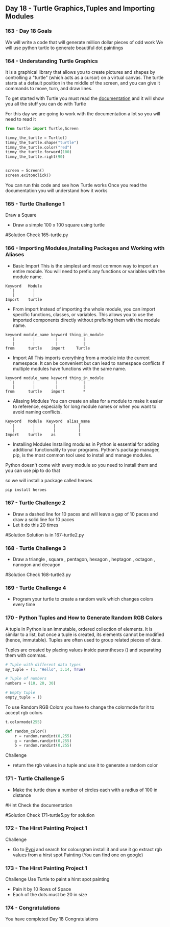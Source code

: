 ## Day 18 - Turtle Graphics,Tuples and Importing Modules

### 163 - Day 18 Goals
We will write a code that will generate million dollar pieces of odd work
We will use python turtle to generate beautiful dot paintings

### 164 - Understanding Turtle Graphics

It is a graphical library that allows you to create pictures and shapes by controlling a "turtle" (which acts as a cursor) on a virtual canvas. The turtle starts at a default position in the middle of the screen, and you can give it commands to move, turn, and draw lines.

To get started with Turtle you must read the [documentation](https://docs.python.org/3/library/turtle.html) and it will show you all the stuff you can do with Turtle

For this day we are going to work with the documentation a lot so you will need to read it
```Python
from turtle import Turtle,Screen

timmy_the_turtle = Turtle()
timmy_the_turtle.shape("turtle")
timmy_the_turtle.color("red")
timmy_the_turtle.forward(100)
timmy_the_turtle.right(90)


screen = Screen()
screen.exitonclick()
```
You can run this code and see how Turtle works
Once you read the documentation you will understand how it works

### 165 - Turtle Challenge 1
Draw a Square
- Draw a simple 100 x 100 square using turtle

#Solution
Check 165-turtle.py

### 166 - Importing Modules,Installing Packages and Working with Aliases

- Basic Import
This is the simplest and most common way to import an entire module. You will need to prefix any functions or variables with the module name.
```
Keyword   Module 
   |        |
   |        |
Import    turtle
```
- From import
Instead of importing the whole module, you can import specific functions, classes, or variables. This allows you to use the imported components directly without prefixing them with the module name.

```
keyword module_name keyword thing_in_module
   |        |         |           |
   |        |         |           |
from      turtle    import     Turtle
```

- Import All
This imports everything from a module into the current namespace. It can be convenient but can lead to namespace conflicts if multiple modules have functions with the same name.


```
keyword module_name keyword thing_in_module
   |        |         |           |
   |        |         |           |
from      turtle    import        *
```

- Aliasing Modules
You can create an alias for a module to make it easier to reference, especially for long module names or when you want to avoid naming conflicts.
```
Keyword   Module  Keyword  alias_name
   |        |        |          |
   |        |        |          |
Import    turtle    as          t
```
- Installing Modules
Installing modules in Python is essential for adding additional functionality to your programs. Python's package manager, pip, is the most common tool used to install and manage modules.

Python doesn't come with every module so you need to install them
and you can use pip to do that

so we will install a package called heroes
```Python
pip install heroes
```

### 167 - Turtle Challenge 2
- Draw a dashed line for 10 paces and will leave a gap of 10 paces and draw a solid line for 10 paces 
- Let it do this 20 times

#Solution
Solution is in 167-turtle2.py

### 168 - Turtle Challenge 3
- Draw a triangle , square , pentagon, hexagon , heptagon , octagon , nanogon and decagon

#Solution
Check 168-turtle3.py

### 169 - Turtle Challenge 4
- Program your turtle to create a random walk which changes colors every time 

### 170 - Python Tuples and How to Generate Random RGB Colors
A tuple in Python is an immutable, ordered collection of elements. It is similar to a list, but once a tuple is created, its elements cannot be modified (hence, immutable). Tuples are often used to group related pieces of data.

Tuples are created by placing values inside parentheses () and separating them with commas.

```Python
# Tuple with different data types
my_tuple = (1, "Hello", 3.14, True)

# Tuple of numbers
numbers = (10, 20, 30)

# Empty tuple
empty_tuple = ()
```
To use Random RGB Colors you have to change the colormode for it to accept rgb colors
```Python
t.colormode(255)

def random_color()
    r = random.randint(0,255)
    g = random.randint(0,255)
    b = random.randint(0,255)
```

Challenge
- return the rgb values in a tuple and use it to generate a random color

### 171 - Turtle Challenge 5
- Make the turtle draw a number of circles each with a radius of 100 in distance

#Hint
Check the documentation 

#Solution
Check 171-turtle5.py for solution

### 172 - The Hirst Painting Project 1
Challenge
- Go to [Pypi](pypi.org) and search for colourgram install it and use it go extract rgb values from a hirst spot Painting (You can find one on google)

### 173 - The Hirst Painting Project 1
Challenge
Use Turtle to paint a hirst spot painting
- Pain it by 10 Rows of Space
- Each of the dots must be 20 in size

### 174 - Congratulations
You have completed Day 18
Congratulations

